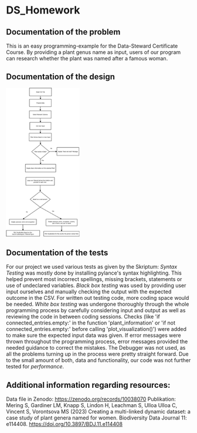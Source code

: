 # DS_Homework

## Documentation of the problem
This is an easy programming-example for the Data-Steward Certificate Course. By providing a plant genus name as input, users of our program can research whether the plant was named after a famous woman.
<!---->

## Documentation of the design
<img src="Eponyms_FlowDia.png" alt="Diagram" width="200">

## Documentation of the tests
For our project we used various tests as given by the Skriptum:
*Syntax Testing* was mostly done by installing pylance's syntax highlighting. This helped prevent most incorrect spellings, missing brackets, statements or use of undeclared variables.
*Black box testing* was used by providing user input ourselves and manually checking the output with the expected outcome in the CSV. For written out testing code, more coding space would be needed.
*White box testing* was undergone thoroughly through the whole programming process by carefully considering input and output as well as reviewing the code in between coding sessions. Checks (like 'if connected_entries.empty:' in the function 'plant_information' or 'if not connected_entries.empty:' before calling 'plot_visualization()') were added to make sure the expected input data was given. If error messages were thrown throughout the programming process, error messages provided the needed guidance to correct the mistakes. The Debugger was not used, as all the problems turning up in the process were pretty straight forward. 
Due to the small amount of both, data and functionality, our code was not further tested for *performance*.


## Additional information regarding resources:
Data file in Zenodo:
https://zenodo.org/records/10038070
Publikation:
Mering S, Gardiner LM, Knapp S, Lindon H, Leachman S, Ulloa Ulloa C, Vincent S, Vorontsova MS (2023) Creating a multi-linked dynamic dataset: a case study of plant genera named for women. Biodiversity Data Journal 11: e114408. https://doi.org/10.3897/BDJ.11.e114408